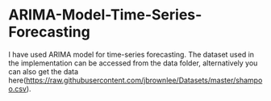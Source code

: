 # ARIMA-Model-Time-Series-Forecasting
I have used ARIMA model for time-series forecasting. The dataset used in the implementation can be accessed from the data folder, alternatively you can also get the data here(https://raw.githubusercontent.com/jbrownlee/Datasets/master/shampoo.csv). 
